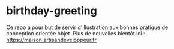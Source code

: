 # birthday-greeting

Ce repo a pour but de servir d'illustration aux bonnes pratique de conception orientée objet.
Plus de nouvelles bientôt ici : https://maison.artisandeveloppeur.fr
